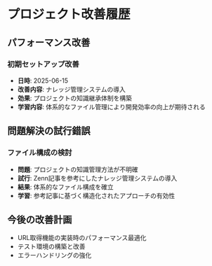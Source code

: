 # プロジェクト改善履歴

## パフォーマンス改善

### 初期セットアップ改善
- **日時**: 2025-06-15
- **改善内容**: ナレッジ管理システムの導入
- **効果**: プロジェクトの知識継承体制を構築
- **学習内容**: 体系的なファイル管理により開発効率の向上が期待される

## 問題解決の試行錯誤

### ファイル構成の検討
- **問題**: プロジェクトの知識管理方法が不明確
- **試行**: Zenn記事を参考にしたナレッジ管理システムの導入
- **結果**: 体系的なファイル構成を確立
- **学習**: 参考記事に基づく構造化されたアプローチの有効性

## 今後の改善計画
- URL取得機能の実装時のパフォーマンス最適化
- テスト環境の構築と改善
- エラーハンドリングの強化